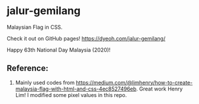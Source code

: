 # jalur-gemilang
Malaysian Flag in CSS.

Check it out on GitHub pages!
<https://dyeoh.com/jalur-gemilang/>

Happy 63th National Day Malaysia (2020)!


## Reference:
1. Mainly used codes from <https://medium.com/@limhenry/how-to-create-malaysia-flag-with-html-and-css-4ec8527496eb>. Great work Henry Lim! I modified some pixel values in this repo.
